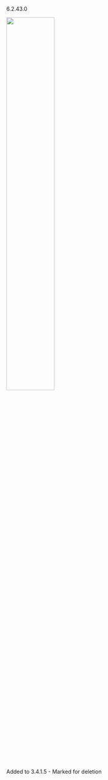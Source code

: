 6.2.43.0

<img  src="https://github.com/MCLifeLeader/CS364/blob/master/SDD/resources/3.2.43.0.jpg" height="50%" width="50%">

Added to 3.4.1.5 - Marked for deletion























